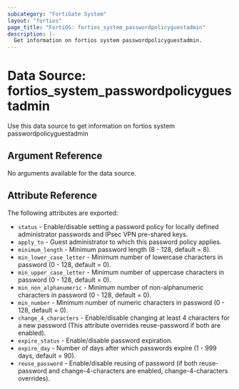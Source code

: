 ```yaml
---
subcategory: "FortiGate System"
layout: "fortios"
page_title: "FortiOS: fortios_system_passwordpolicyguestadmin"
description: |-
  Get information on fortios system passwordpolicyguestadmin.
---
```


# Data Source: fortios_system_passwordpolicyguestadmin
Use this data source to get information on fortios system passwordpolicyguestadmin

## Argument Reference

No arguments available for the data source.

## Attribute Reference

The following attributes are exported:

* `status` - Enable/disable setting a password policy for locally defined administrator passwords and IPsec VPN pre-shared keys.
* `apply_to` - Guest administrator to which this password policy applies.
* `minimum_length` - Minimum password length (8 - 128, default = 8).
* `min_lower_case_letter` - Minimum number of lowercase characters in password (0 - 128, default = 0).
* `min_upper_case_letter` - Minimum number of uppercase characters in password (0 - 128, default = 0).
* `min_non_alphanumeric` - Minimum number of non-alphanumeric characters in password (0 - 128, default = 0).
* `min_number` - Minimum number of numeric characters in password (0 - 128, default = 0).
* `change_4_characters` - Enable/disable changing at least 4 characters for a new password (This attribute overrides reuse-password if both are enabled).
* `expire_status` - Enable/disable password expiration.
* `expire_day` - Number of days after which passwords expire (1 - 999 days, default = 90).
* `reuse_password` - Enable/disable reusing of password (if both reuse-password and change-4-characters are enabled, change-4-characters overrides).

